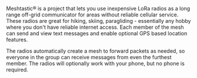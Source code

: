 Meshtastic® is a project that lets you use inexpensive LoRa radios as a long range off-grid communicator for areas without reliable cellular service.
These radios are great for hiking, skiing, paragliding - essentially any hobby where you don't have reliable internet access.
Each member of the mesh can send and view text messages and enable optional GPS based location features.

The radios automatically create a mesh to forward packets as needed, so everyone in the group can receive messages from even the furthest member.
The radios will optionally work with your phone, but no phone is required.
